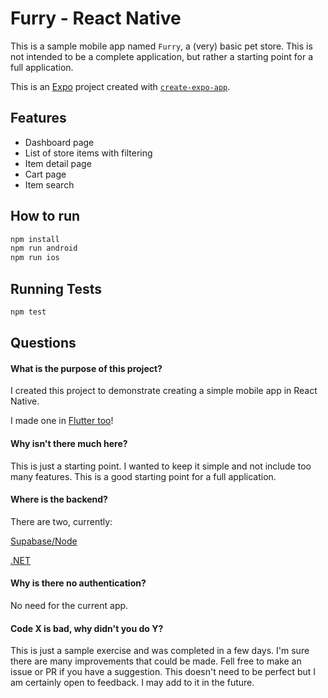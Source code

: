 # Furry - React Native

This is a sample mobile app named `Furry`, a (very) basic pet store. This is not intended to be a complete application, but rather a starting point for a full application.

This is an [Expo](https://expo.dev) project created with [`create-expo-app`](https://www.npmjs.com/package/create-expo-app).

## Features

- Dashboard page
- List of store items with filtering
- Item detail page
- Cart page
- Item search

## How to run

```bash
npm install
npm run android
npm run ios
```

## Running Tests
```bash
npm test
```

## Questions
#### What is the purpose of this project?
I created this project to demonstrate creating a simple mobile app in React Native.

I made one in [Flutter too](https://github.com/noahcolvin/furry_flutter)!

#### Why isn't there much here?
This is just a starting point. I wanted to keep it simple and not include too many features. This is a good starting point for a full application.

#### Where is the backend?
There are two, currently:

[Supabase/Node](https://github.com/noahcolvin/furry-backend)

[.NET](https://github.com/noahcolvin/furry-backend-dotnet)

#### Why is there no authentication?
No need for the current app.

#### Code X is bad, why didn't you do Y?
This is just a sample exercise and was completed in a few days. I'm sure there are many improvements that could be made. Fell free to make an issue or PR if you have a suggestion. This doesn't need to be perfect but I am certainly open to feedback. I may add to it in the future.
